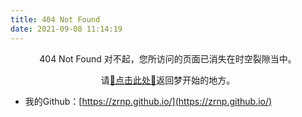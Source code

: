 ```yaml
---
title: 404 Not Found
date: 2021-09-08 11:14:19
---
```

<p align="center">404 Not Found
对不起，您所访问的页面已消失在时空裂隙当中。</p>
<p align="center">请<a href="../index.html">🌻点击此处🌻</a>返回梦开始的地方。
</p>

* 我的Github：[https://zrnp.github.io/](https://zrnp.github.io/)